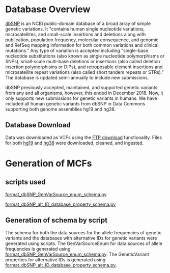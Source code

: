 # Database Overview
[dbSNP](https://www.ncbi.nlm.nih.gov/snp/?cmd=search) is an NCBI public-domain database of a broad array of simple genetic variations. It "contains human single nucleotide variations, microsatellites, and small-scale insertions and deletions along with publication, population frequency, molecular consequence, and genomic and RefSeq mapping information for both common variations and clinical mutations." Any type of variation is accepted including "single-base nucleotide substitutions (also known as single nucleotide polymorphisms or SNPs), small-scale multi-base deletions or insertions (also called deletion insertion polymorphisms or DIPs), and retroposable element insertions and microsatellite repeat variations (also called short tandem repeats or STRs)." The database is updated semi-annually to include new submissions. 

dbSNP previously accepted, maintained, and supported genetic variants from any and all organisms, however, this ended in December 2018. Now, it only supports new submissions for genetic variants in humans. We have included all human genetic variants from dbSNP in Data Commons supporting both genome assemblies hg19 and hg38.

## Database Download
Data was downloaded as VCFs using the [FTP download](https://ftp.ncbi.nih.gov/snp/latest_release/VCF/) functionality. Files for both [hg19](https://ftp.ncbi.nih.gov/snp/latest_release/VCF/GCF_000001405.25.gz) and [hg38](https://ftp.ncbi.nih.gov/snp/latest_release/VCF/GCF_000001405.38.gz) were downloaded, cleaned, and ingested.

# Generation of MCFs

## scripts used
[format_dbSNP_GenVarSource_enum_schema.py](https://github.com/datacommonsorg/data/scripts/biomedical/dbSNP/format_dbSNP_GenVarSource_enum_schema.py)

[format_dbSNP_alt_ID_database_property_schema.py](https://github.com/datacommonsorg/data/scripts/biomedical/dbSNP/format_dbSNP_alt_ID_database_property_schema.py)


## Generation of schema by script
The schema for both the data sources for the allele frequencies of genetic variants and the databases with alternative IDs for genetic variants were generated using scripts. The GenVarSourceEnum for data sources of allele frequencies is generated using [format_dbSNP_GenVarSource_enum_schema.py](https://github.com/datacommonsorg/data/scripts/biomedical/dbSNP/format_dbSNP_GenVarSource_enum_schema.py). The GeneticVariant properties for alternative IDs is generated using [format_dbSNP_alt_ID_database_property_schema.py](https://github.com/datacommonsorg/data/scripts/biomedical/dbSNP/format_dbSNP_alt_ID_database_property_schema.py).
